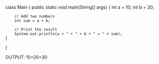 class Main {
    public static void main(String[] args) {
        int a = 10;
        int b = 20;

        // Add two numbers
        int sum = a + b;

        // Print the result
        System.out.println(a + " + " + b + " = " + sum);
    }
}

OUTPUT:
10+20=30
